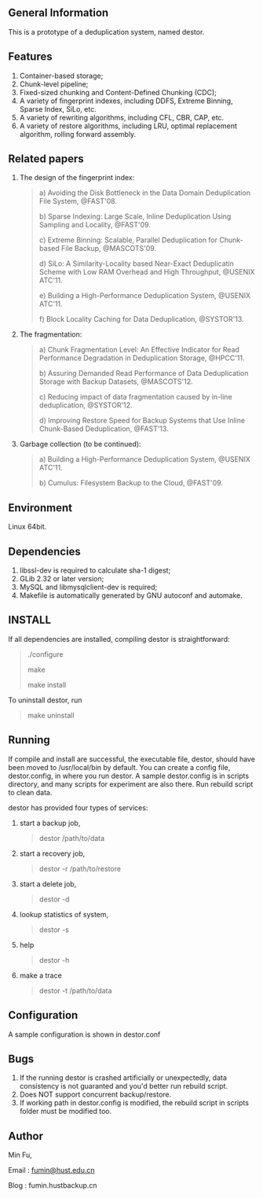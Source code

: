 General Information
-------------------
This is a prototype of a deduplication system, named destor.

Features
--------
1. Container-based storage;
2. Chunk-level pipeline;
3. Fixed-sized chunking and Content-Defined Chunking (CDC);
4. A variety of fingerprint indexes, including DDFS, Extreme Binning, Sparse Index, SiLo, etc.
5. A variety of rewriting algorithms, including CFL, CBR, CAP, etc.
6. A variety of restore algorithms, including LRU, optimal replacement algorithm, rolling forward assembly.

Related papers
--------------
1. The design of the fingerprint index:
    > a) Avoiding the Disk Bottleneck in the Data Domain Deduplication File System, @FAST'08.
    >
    > b) Sparse Indexing: Large Scale, Inline Deduplication Using Sampling and Locality, @FAST'09.
    >
    > c) Extreme Binning: Scalable, Parallel Deduplication for Chunk-based File Backup, @MASCOTS'09.
    >
    > d) SiLo: A Similarity-Locality based Near-Exact Deduplicatin Scheme with Low RAM Overhead and High Throughput, @USENIX ATC'11.
    >
    > e) Building a High-Performance Deduplication System, @USENIX ATC'11.
    >
    > f) Block Locality Caching for Data Deduplication, @SYSTOR'13.

2. The fragmentation:
    > a) Chunk Fragmentation Level: An Effective Indicator for Read Performance Degradation in Deduplication Storage, @HPCC'11.
    >
    > b) Assuring Demanded Read Performance of Data Deduplication Storage with Backup Datasets, @MASCOTS'12. 
    >
    > c) Reducing impact of data fragmentation caused by in-line deduplication, @SYSTOR'12.
    >
    > d) Improving Restore Speed for Backup Systems that Use Inline Chunk-Based Deduplication, @FAST'13.

3. Garbage collection (to be continued):
    > a) Building a High-Performance Deduplication System, @USENIX ATC'11.
    >
    > b) Cumulus: Filesystem Backup to the Cloud, @FAST'09.

Environment
-----------
Linux 64bit.

Dependencies
------------
1. libssl-dev is required to calculate sha-1 digest;
2. GLib 2.32 or later version; 
3. MySQL and libmysqlclient-dev is required;
4. Makefile is automatically generated by GNU autoconf and automake.

INSTALL
-------
If all dependencies are installed,
compiling destor is straightforward:

>./configure
>
>make
>
>make install

To uninstall destor, run

>make uninstall

Running
-------
If compile and install are successful, the executable file, destor, should have been moved to /usr/local/bin by default.
You can create a config file, destor.config, in where you run destor.
A sample destor.config is in scripts directory,
and many scripts for experiment are also there.
Run rebuild script to clean data.

destor has provided four types of services:
1. start a backup job,
   > destor /path/to/data

2. start a recovery job,
   > destor -r<jobid> /path/to/restore

3. start a delete job,
   > destor -d<jobid>

4. lookup statistics of system,
   > destor -s

5. help
   > destor -h

6. make a trace
   > destor -t /path/to/data

Configuration
-------------
A sample configuration is shown in destor.conf

Bugs
----
1. If the running destor is crashed artificially or unexpectedly, data consistency is not guaranted and you'd better run rebuild script.
2. Does NOT support concurrent backup/restore.
3. If working path in destor.config is modified, the rebuild script in scripts folder must be modified too.

Author
------
Min Fu,

Email : fumin@hust.edu.cn

Blog : fumin.hustbackup.cn
